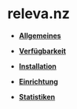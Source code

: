 # releva.nz 

-   **[Allgemeines](7_4_24_1_Allgemeines.md)**  

-   **[Verfügbarkeit](7_4_24_2_Verfuegbarkeit.md)**  

-   **[Installation](7_4_24_3_Installation.md)**  

-   **[Einrichtung](7_4_24_4_Einrichtung.md)**  

-   **[Statistiken](7_4_24_5_Statistiken.md)**  




